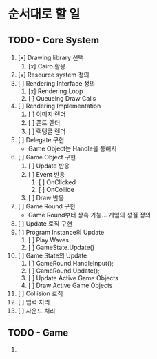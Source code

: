 
# 순서대로 할 일

## TODO - Core System
1. [x] Drawing library 선택
   1. [x] Cairo 활용
2. [x] Resource system 정의
3. [ ] Rendering Interface 정의 
   1. [x] Rendering Loop
   2. [ ] Queueing Draw Calls
4. [ ] Rendering Implementation
   1. [ ] 이미지 렌더
   2. [ ] 폰트 렌더
   3. [ ] 랙탱글 렌더
5. [ ] Delegate 구현
   * Game Object는 Handle을 통해서 
6. [ ] Game Object 구현
   1. [ ] Update 반응
   2. [ ] Event 반응
      1. [ ] OnClicked
      2. [ ] OnCollide
   3. [ ] Draw 반응
7. [ ] Game Round 구현
   * Game Round부터 상속 가능... 게임의 성질 정의
8.  [ ] Update 로직 구현
   1.  [ ] Program Instance의 Update
       1.  [ ] Play Waves
       2.  [ ] GameState.Update()
   2.  [ ] Game State의 Update
       1.  [ ] GameRound.HandleInput();
       2.  [ ] GameRound.Update();
       3.  [ ] Update Active Game Objects
       4.  [ ] Draw Active Game Objects
9.  [ ] Collision 로직
10. [ ] 입력 처리
11. [ ] 사운드 처리

## TODO - Game
1. 
